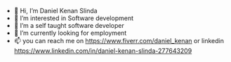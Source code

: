 - 👋 Hi, I’m Daniel Kenan Slinda
- 👀 I’m interested in Software development
- 🌱 I’m a self taught software developer
- 💞️ I’m currently looking for employment
- 📫 you can reach me on  https://www.fiverr.com/daniel_kenan or linkedin https://www.linkedin.com/in/daniel-kenan-slinda-277643209

<!---
Im a highly enthusiatic individual with great problem solving skills
--->
